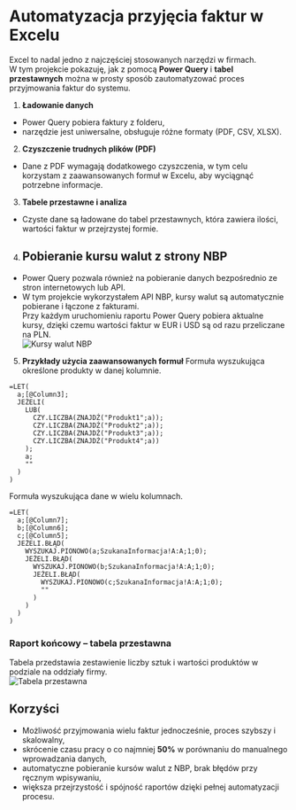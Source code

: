 # Automatyzacja przyjęcia faktur w Excelu

Excel to nadal jedno z najczęściej stosowanych narzędzi w firmach.  
W tym projekcie pokazuję, jak z pomocą **Power Query** i **tabel przestawnych** można w prosty sposób zautomatyzować proces przyjmowania faktur do systemu.

1. **Ładowanie danych**  
- Power Query pobiera faktury z folderu,  
- narzędzie jest uniwersalne, obsługuje różne formaty (PDF, CSV, XLSX).

2. **Czyszczenie trudnych plików (PDF)**  
- Dane z PDF wymagają dodatkowego czyszczenia, w tym celu korzystam z zaawansowanych formuł w Excelu, aby wyciągnąć potrzebne informacje.

3. **Tabele przestawne i analiza**  
- Czyste dane są ładowane do tabel przestawnych, która zawiera ilości, wartości faktur w przejrzystej formie.

4. ## Pobieranie kursu walut z strony NBP
- Power Query pozwala również na pobieranie danych bezpośrednio ze stron internetowych lub API.  
- W tym projekcie wykorzystałem API NBP, kursy walut są automatycznie pobierane i łączone z fakturami.  
Przy każdym uruchomieniu raportu Power Query pobiera aktualne kursy, dzięki czemu wartości faktur w EUR i USD są od razu przeliczane na PLN.  
![Kursy walut NBP](images/KursEuro.png)

5. **Przykłady użycia zaawansowanych formuł**
Formuła wyszukująca określone produkty w danej kolumnie.
```excel
=LET(
  a;[@Column3];
  JEŻELI(
    LUB(
      CZY.LICZBA(ZNAJDŹ("Produkt1";a));
      CZY.LICZBA(ZNAJDŹ("Produkt2";a));
      CZY.LICZBA(ZNAJDŹ("Produkt3";a));
      CZY.LICZBA(ZNAJDŹ("Produkt4";a))
    );
    a;
    ""
  )
)
```

Formuła wyszukująca dane w wielu kolumnach.
```excel
=LET(
  a;[@Column7];
  b;[@Column6];
  c;[@Column5];
  JEŻELI.BŁĄD(
    WYSZUKAJ.PIONOWO(a;SzukanaInformacja!A:A;1;0);
    JEŻELI.BŁĄD(
      WYSZUKAJ.PIONOWO(b;SzukanaInformacja!A:A;1;0);
      JEŻELI.BŁĄD(
        WYSZUKAJ.PIONOWO(c;SzukanaInformacja!A:A;1;0);
        ""
      )
    )
  )
)
```
### Raport końcowy – tabela przestawna
Tabela przedstawia zestawienie liczby sztuk i wartości produktów w podziale na oddziały firmy.  
![Tabela przestawna](images/CleanData.png)

## Korzyści 
- Możliwość przyjmowania wielu faktur jednocześnie, proces szybszy i skalowalny, 
- skrócenie czasu pracy o co najmniej **50%** w porównaniu do manualnego wprowadzania danych, 
- automatyczne pobieranie kursów walut z NBP, brak błędów przy ręcznym wpisywaniu,   
- większa przejrzystość i spójność raportów dzięki pełnej automatyzacji procesu.
